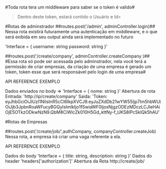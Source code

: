 #Toda rota tera um middleware para saber se o token é valido#  
>Dentro deste token, estará contido o Usuário e Id> 

#Rotas de adminstrador ##routes.post('/admin', adminController.login)## Nessa rota existirá futuramente uma autenticação em middleware, e o que será exibida em seu output ainda será implementado no futuro

'Interface = { username: string password: string }'

##routes.post('/create/company', adminController.createCompany )## #Essa rota só pode ser acessada pelo adminstrador, nela você terá a permissão de criar empresas, da criação de uma empresa é gerado um token, token esse que será responsável pelo login de uma empresa#

API REFERENCE EXEMPLO

Dados enviados no body => 'Interface = { nome: string }' Abertura de rota Entrada: 'http://ip/create/company' Saida: 'Token: eyJhbGciOiJIUzI1NiIsInR5cCI6IkpXVCJ9.eyJuZXdDb21wYW55Ijp7Im5hbWUiOiJjb3JpbnRoaWFucyBGQyIsImlkIjo1fSwiaWF0IjoxNjgzODEzMDczLCJleHAiOjE5OTkzODkwNzN9.QbM8CiWlcZk010H5Gd_kttNy-f_UKS8lPcSklQk5hAU'

#Rotas de Empresas

##routes.post('/create/job/',authCompany, companyController.createJob) Nessa rota, a empresa irá criar uma vaga referente a ela.

API REFERENCE EXEMPLO

Dados do body 'Interface = { title: string, description: string }' Dados do header 'headers['authorization']' Abertura da Rota http://create/job/
